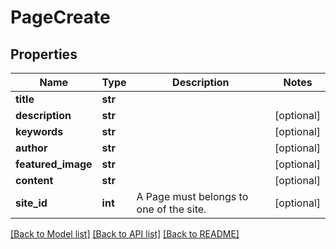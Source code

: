 # PageCreate

## Properties
Name | Type | Description | Notes
------------ | ------------- | ------------- | -------------
**title** | **str** |  | 
**description** | **str** |  | [optional] 
**keywords** | **str** |  | [optional] 
**author** | **str** |  | [optional] 
**featured_image** | **str** |  | [optional] 
**content** | **str** |  | [optional] 
**site_id** | **int** | A Page must belongs to one of the site. | [optional] 

[[Back to Model list]](../README.md#documentation-for-models) [[Back to API list]](../README.md#documentation-for-api-endpoints) [[Back to README]](../README.md)

